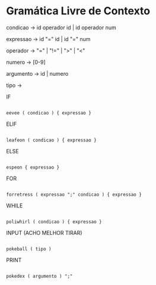 # Gramática Livre de Contexto

condicao -> id operador id | id operador num

expressao -> id "=" id | id "=" num

operador -> "=" | "!=" | ">" | "<"

numero -> [0-9]

argumento -> id | numero

tipo ->

IF

```

eevee ( condicao ) { expressao }

```

ELIF

```

leafeon ( condicao ) { expressao }

```

ELSE

```

espeon { expressao }

```

FOR

```

forretress ( expressao ";" condicao ) { expressao }

```

WHILE

```

poliwhirl ( condicao ) { expressao }

```

INPUT (ACHO MELHOR TIRAR)

```

pokeball ( tipo )

```

PRINT

```

pokedex ( argumento ) ";"

```
